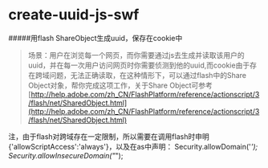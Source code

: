 create-uuid-js-swf
============

#####用flash ShareObject生成uuid，保存在cookie中

>场景：用户在浏览每一个网页，而你需要通过js去生成并读取该用户的uuid，并在每一次用户访问网页时你需要侦测到他的uuid,而cookie由于存在跨域问题，无法正确读取，在这种情形下，可以通过flash中的Share Object对象，帮你完成这项工作，关于Share Object可参考[http://help.adobe.com/zh_CN/FlashPlatform/reference/actionscript/3/flash/net/SharedObject.html](http://help.adobe.com/zh_CN/FlashPlatform/reference/actionscript/3/flash/net/SharedObject.html)

注，由于flash对跨域存在一定限制，所以需要在调用flash时申明{'allowScriptAccess':'always'}，以及在as中声明：
Security.allowDomain('*');
Security.allowInsecureDomain("*");

